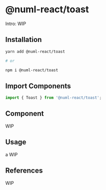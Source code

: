 # @numl-react/toast

Intro: WIP

## Installation

```sh
yarn add @numl-react/toast

# or

npm i @numl-react/toast
```

## Import Components

```jsx
import { Toast } from '@numl-react/toast';
```

## Component

WIP

## Usage

a
WIP

## References

WIP
